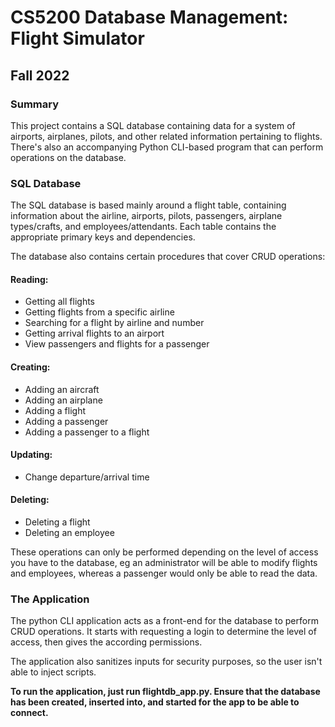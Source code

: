 # CS5200 Database Management: Flight Simulator
## Fall 2022

### Summary
This project contains a SQL database containing data for a system of airports, airplanes, pilots, and other related information pertaining to flights. There's also an accompanying Python CLI-based program that can perform operations on the database. 

### SQL Database
The SQL database is based mainly around a flight table, containing information about the airline, airports, pilots, passengers, airplane types/crafts, and employees/attendants. Each table contains the appropriate primary keys and dependencies. 

The database also contains certain procedures that cover CRUD operations:
#### Reading:
- Getting all flights
- Getting flights from a specific airline
- Searching for a flight by airline and number
- Getting arrival flights to an airport
- View passengers and flights for a passenger
#### Creating:
- Adding an aircraft
- Adding an airplane
- Adding a flight
- Adding a passenger
- Adding a passenger to a flight
#### Updating:
- Change departure/arrival time
#### Deleting:
- Deleting a flight
- Deleting an employee

These operations can only be performed depending on the level of access you have to the database, eg an administrator will be able to modify flights and employees, whereas a passenger would only be able to read the data. 

### The Application
The python CLI application acts as a front-end for the database to perform CRUD operations. It starts with requesting a login to determine the level of access, then gives the according permissions.

The application also sanitizes inputs for security purposes, so the user isn't able to inject scripts.

**To run the application, just run flightdb_app.py. Ensure that the database has been created, inserted into, and started for the app to be able to connect.**
